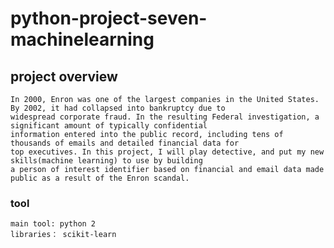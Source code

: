 # python-project-seven-machinelearning

## project overview
    In 2000, Enron was one of the largest companies in the United States. By 2002, it had collapsed into bankruptcy due to 
    widespread corporate fraud. In the resulting Federal investigation, a significant amount of typically confidential 
    information entered into the public record, including tens of thousands of emails and detailed financial data for 
    top executives. In this project, I will play detective, and put my new skills(machine learning) to use by building 
    a person of interest identifier based on financial and email data made public as a result of the Enron scandal.

### tool
    main tool: python 2
    libraries： scikit-learn
